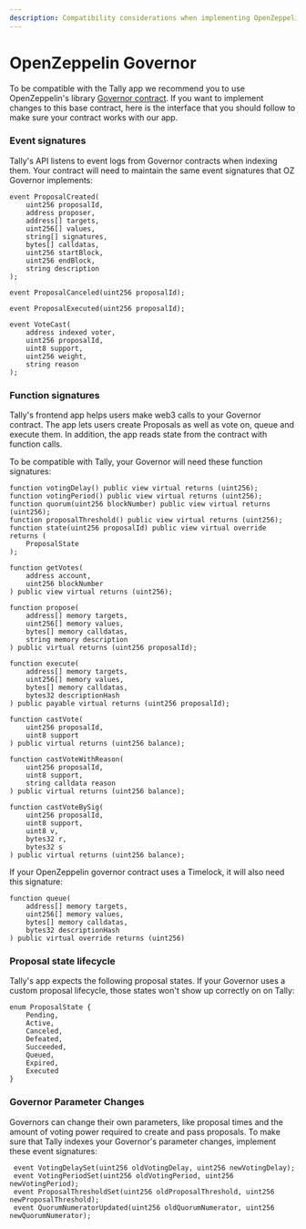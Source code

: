 ```yaml
---
description: Compatibility considerations when implementing OpenZeppelin governor
---
```


# OpenZeppelin Governor

To be compatible with the Tally app we recommend you to use OpenZeppelin's library [Governor contract](https://docs.openzeppelin.com/contracts/4.x/api/governance). If you want to implement changes to this base contract, here is the interface that you should follow to make sure your contract works with our app.

### Event signatures

Tally's API listens to event logs from Governor contracts when indexing them. Your contract will need to maintain the same event signatures that OZ Governor implements:

```
event ProposalCreated(
    uint256 proposalId,
    address proposer,
    address[] targets,
    uint256[] values,
    string[] signatures,
    bytes[] calldatas,
    uint256 startBlock,
    uint256 endBlock,
    string description
);

event ProposalCanceled(uint256 proposalId);

event ProposalExecuted(uint256 proposalId);

event VoteCast(
    address indexed voter, 
    uint256 proposalId, 
    uint8 support, 
    uint256 weight, 
    string reason
);
```

### Function signatures

Tally's frontend app helps users make web3 calls to your Governor contract. The app lets users create Proposals as well as vote on, queue and execute them.  In addition, the app reads state from the contract with function calls.&#x20;

To be compatible with Tally, your Governor will need these function signatures:

```
function votingDelay() public view virtual returns (uint256);
function votingPeriod() public view virtual returns (uint256);
function quorum(uint256 blockNumber) public view virtual returns (uint256);
function proposalThreshold() public view virtual returns (uint256);
function state(uint256 proposalId) public view virtual override returns (
    ProposalState
);

function getVotes(
    address account, 
    uint256 blockNumber
) public view virtual returns (uint256);

function propose(
    address[] memory targets,
    uint256[] memory values,
    bytes[] memory calldatas,
    string memory description
) public virtual returns (uint256 proposalId);

function execute(
    address[] memory targets,
    uint256[] memory values,
    bytes[] memory calldatas,
    bytes32 descriptionHash
) public payable virtual returns (uint256 proposalId);

function castVote(
    uint256 proposalId, 
    uint8 support
) public virtual returns (uint256 balance);

function castVoteWithReason(
    uint256 proposalId,
    uint8 support,
    string calldata reason
) public virtual returns (uint256 balance);

function castVoteBySig(
    uint256 proposalId,
    uint8 support,
    uint8 v,
    bytes32 r,
    bytes32 s
) public virtual returns (uint256 balance);
```

If your OpenZeppelin governor contract uses a Timelock, it will also need this signature:

```
function queue(
    address[] memory targets,
    uint256[] memory values,
    bytes[] memory calldatas,
    bytes32 descriptionHash
) public virtual override returns (uint256)
```

### Proposal state lifecycle

Tally's app expects the following proposal states. If your Governor uses a custom proposal lifecycle, those states won't show up correctly on on Tally:

```
enum ProposalState {
    Pending,
    Active,
    Canceled,
    Defeated,
    Succeeded,
    Queued,
    Expired,
    Executed
}
```

### Governor Parameter Changes

Governors can change their own parameters, like proposal times and the amount of voting power required to create and pass proposals. To make sure that Tally indexes your Governor's parameter changes, implement these event signatures:

```
 event VotingDelaySet(uint256 oldVotingDelay, uint256 newVotingDelay);
 event VotingPeriodSet(uint256 oldVotingPeriod, uint256 newVotingPeriod);
 event ProposalThresholdSet(uint256 oldProposalThreshold, uint256 newProposalThreshold);
 event QuorumNumeratorUpdated(uint256 oldQuorumNumerator, uint256 newQuorumNumerator);
```
